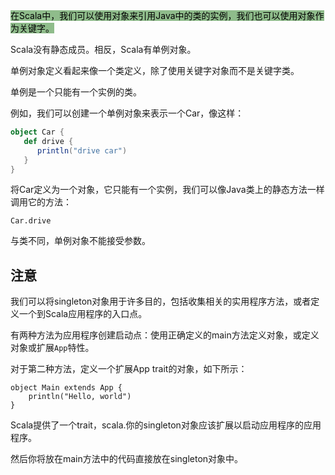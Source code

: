 <mark style="background: #8FBC8B;">在Scala中，我们可以使用对象来引用Java中的类的实例，我们也可以使用对象作为关键字。</mark>

Scala没有静态成员。相反，Scala有单例对象。

单例对象定义看起来像一个类定义，除了使用关键字对象而不是关键字类。

单例是一个只能有一个实例的类。

例如，我们可以创建一个单例对象来表示一个Car，像这样：

```scala
object Car {
   def drive {
      println("drive car")
   }
}
```

将Car定义为一个对象，它只能有一个实例，我们可以像Java类上的静态方法一样调用它的方法：

```
Car.drive

```

与类不同，单例对象不能接受参数。

## 注意

我们可以将singleton对象用于许多目的，包括收集相关的实用程序方法，或者定义一个到Scala应用程序的入口点。

有两种方法为应用程序创建启动点：使用正确定义的main方法定义对象，或定义对象或扩展`App`特性。

对于第二种方法，定义一个扩展App trait的对象，如下所示：

```
object Main extends App {
    println("Hello, world")
}

```

Scala提供了一个trait，scala.你的singleton对象应该扩展以启动应用程序的应用程序。

然后你将放在main方法中的代码直接放在singleton对象中。